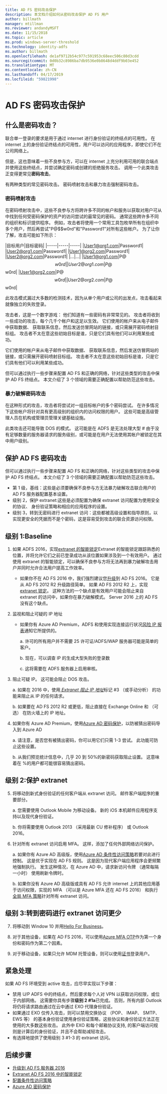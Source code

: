 ```yaml
---
title: AD FS 密码攻击保护
description: 本文档介绍如何从密码攻击保护 AD FS 用户
author: billmath
manager: mtillman
ms.reviewer: andandyMSFT
ms.date: 11/15/2018
ms.topic: article
ms.prod: windows-server-threshold
ms.technology: identity-adfs
ms.author: billmath
ms.openlocfilehash: de1af9712b54c977c591953c68eec506c80d3cdd
ms.sourcegitcommit: 0d0b32c8986ba7db9536e0b8648d4ddf9b03e452
ms.translationtype: MT
ms.contentlocale: zh-CN
ms.lasthandoff: 04/17/2019
ms.locfileid: "59821998"
---
```

# <a name="ad-fs-password-attack-protection"></a>AD FS 密码攻击保护

## <a name="what-is-a-password-attack"></a>什么是密码攻击？

联合单一登录的要求是用于通过 internet 进行身份验证的终结点的可用性。 在 internet 上的身份验证终结点的可用性，用户可以访问的应用程序，即使它们不在公司网络上。 

但是，这也意味着一些不良参与方，可以在 internet 上充分利用可用的联合端点并使用这些终结点，并尝试确定密码或创建的拒绝服务攻击。 调用一个此类攻击正变得更常见**密码攻击**。 

有两种类型的常见密码攻击。 密码喷射攻击和暴力攻击强制密码攻击。 

### <a name="password-spray-attack"></a>密码喷射攻击
在密码喷射攻击中，这些不良参与方将跨许多不同的帐户和服务以获取对用户可从中找到任何受密码保护的资产的访问尝试的最常见的密码。 通常这些跨许多不同的组织和标识提供程序。 例如，攻击者将使用一个常用工具包枚举所有在组织中多个用户，然后再尝试"P@$$w0rd"和"Password1"对所有这些帐户。 为了让你了解，攻击可能如下所示：

|目标用户|目标密码|
|-----|-----|-----|
|User1@org1.com|Password1|
|User2@org1.com|Password1|
|User1@org2.com|Password1|
|User2@org2.com|Password1|
|…|…|
|User1@org1.com|P@$$w0rd|
|User2@org1.com|P@$$w0rd|
|User1@org2.com|P@$$w0rd|
|User2@org2.com|P@$$w0rd|

此攻击模式漏过大多数的检测技术，因为从单个用户或公司的出发点，攻击看起来就像独立的失败登录。

攻击者，这是一个数字游戏： 他们知道有一些密码有非常常见的。  攻击者将收到一些成功的攻击，每个几千个帐户和这足以生效。 它们使用的帐户来从电子邮件中获取数据、 获取联系信息，然后发送仿冒网站的链接，或只需展开密码喷射目标组。 攻击者不太在意这些初始目标是谁，只是它们具有他们可以利用某些成功。

它们使用的帐户来从电子邮件中获取数据、 获取联系信息，然后发送仿冒网站的链接，或只需展开密码喷射目标组。 攻击者不太在意这些初始目标是谁，只是它们具有他们可以利用某些成功。

但可以通过执行一些步骤来配置 AD FS 和正确的网络，针对这些类型的攻击中保护 AD FS 终结点。 本文介绍了 3 个领域的需要正确配置以帮助防范这些攻击。

### <a name="brute-force-password-attack"></a>暴力破解密码攻击 
在这种形式的攻击，攻击者将尝试对一组目标帐户的多个密码尝试。 在许多情况下这些帐户将针对具有更高级别的组织内的访问权限的用户。 这些可能是高级管理人员在机构或管理员管理关键基础设施。  

此类攻击还可能导致 DOS 的模式。 这可能是在 ADFS 是无法处理大型 # 由于没有足够数量的服务器请求的服务级别，或可能是在用户无法使用其帐户被锁定在其中用户级别。  

## <a name="securing-ad-fs-against-password-attacks"></a>保护 AD FS 密码攻击 
 
但可以通过执行一些步骤来配置 AD FS 和正确的网络，针对这些类型的攻击中保护 AD FS 终结点。 本文介绍了 3 个领域的需要正确配置以帮助防范这些攻击。 


- 第 1 级，基线：这些是必须要确保不良参与方无法暴力破解攻击联合用户的 AD FS 服务器配置基本设置。 
- 级别 2，保护 extranet:这些是必须配置为确保 extranet 访问配置为使用安全的协议、 身份验证策略和相应的应用程序的设置。 
- 级别 3，转到无密码进行 extranet 访问：这些都被高级设置和指导原则，以实现更安全的凭据而不是个密码，这是容易受到攻击的联合资源访问权限。 

## <a name="level-1-baseline"></a>级别 1:Baseline

1. 如果 ADFS 2016，实现[extranet 的智能锁定](../../ad-fs/operations/Configure-AD-FS-Extranet-Smart-Lockout-Protection.md)Extranet 的智能锁定跟踪熟悉的位置，并将允许它们之前已登录成功从该位置如果涉及到一个有效用户。 通过使用 extranet 的智能锁定，可以确保不良参与方将无法再到暴力破解攻击用户并同时允许合法用户提高工作效率。
    - 如果你不在 AD FS 2016 中，我们强烈建议您[升级](../../ad-fs/deployment/upgrading-to-ad-fs-in-windows-server.md)到 AD FS 2016。 它是从 AD FS 2012 R2 升级路径简单。 如果 AD FS 2012 R2 上，实现[extranet 锁定](../../ad-fs/operations/Configure-AD-FS-Extranet-Soft-Lockout-Protection.md)。 这种方法的一个缺点是有效用户可能会阻止来自 extranet 的访问中，如果你在暴力破解模式。 Server 2016 上的 AD FS 没有这个缺点。

2. 监视和阻止可疑的 IP 地址 
    - 如果你有 Azure AD Premium，ADFS 和使用实现连接运行状况[风险 IP 报表](https://docs.microsoft.com/azure/active-directory/connect-health/active-directory-aadconnect-health-adfs#risky-ip-report-public-preview)通知它所提供的。
        
        a. 许可的所有用户并不需要 25 许可证/ADFS/WAP 服务器可能是简单的客户。
    
        b. 现在，可以调查 IP 的生成大型失败的登录数
    
        c. 这将需要在 ADFS 服务器上启用审核。

3.  阻止可疑 IP。  这可能会阻止 DOS 攻击。

    a. 如果在 2016 中，使用[ *Extranet 阻止 IP 地址*](../../ad-fs/operations/configure-ad-fs-banned-ip.md)标记 #3 （或手动分析） 的功能来阻止从 IP 的任何请求。

    b. 如果要在 AD FS 2012 R2 或更低，阻止直接在 Exchange Online 和 （可选） 在防火墙上的 IP 地址。

4. 如果你有 Azure AD Premium，使用[Azure AD 密码保护](https://docs.microsoft.com/azure/active-directory/authentication/concept-password-ban-bad-on-premises)，以防被猜出密码导入到 Azure AD  

    a. 请注意，是否您有被猜出密码，你可以用它们只需 1-3 尝试。 此功能可防止这些设置。 

    b. 从我们预览统计信息中，几乎 20 到 50%的新密码获取阻止设置。 这意味着在 %的用户都可能很容易猜出密码。

## <a name="level-2-protect-your-extranet"></a>级别 2:保护 extranet

5. 将移动到新式身份验证的任何客户端从 extranet 访问。 邮件客户端程序的重要部分。 

    a. 您需要使用 Outlook Mobile 为移动设备。 新的 iOS 本机邮件应用程序支持以及现代身份验证。 

    b. 你将需要使用 Outlook 2013 （采用最新 CU 修补程序） 或 Outlook 2016。

6.  针对所有 extranet 访问启用 MFA。 这样，添加了任何外部网络访问保护。

    a.  如果你有 Azure AD 高级版，使用[Azure AD 条件性访问策略](https://docs.microsoft.com/azure/active-directory/conditional-access/overview)若要对此进行控制。  这是优于实现在 AD FS 规则。  这是因为现代客户端应用程序会更频繁地强制执行。  发生这种情况，在 Azure AD 中，请求新访问令牌 （通常每隔一小时） 使用刷新令牌时。  

    b.  如果你没有 Azure AD 高级版或具有 AD FS 允许 internet 上的其他应用基于访问权限，实现的 MFA （可以是 Azure MFA 还在 AD FS 2016） 和执行[全局 MFA 策略](../../ad-fs/operations/configure-authentication-policies.md#to-configure-multi-factor-authentication-globally)针对所有 extranet 访问。
 
## <a name="level-3-move-to-password-less-for-extranet-access"></a>级别 3:转到密码进行 extranet 访问更少

7. 将移动到 Window 10 并用[Hello For Business](https://docs.microsoft.com/windows/security/identity-protection/hello-for-business/hello-identity-verification)。

8. 对于其他设备，如果在 AD FS 2016，可以使用[Azure MFA OTP](../../ad-fs/operations/configure-ad-fs-and-azure-mfa.md)作为第一个身份和密码作为第二个因素。 

9.  对于移动设备，如果只允许 MDM 托管设备，则可以使用[证书](../../ad-fs/operations/configure-user-certificate-authentication.md)登录用户。 
 
## <a name="urgent-handling"></a>紧急处理

如果 AD FS 环境受到 active 攻击，应尽早实现以下步骤：

 - 禁用 U/P ADFS 中的终结点，然后要求每个人对 VPN 以获取访问权限，或位于内部网络。 这需要你具有步骤**级别 2 #1a**已完成。 否则，所有内部 Outlook 将仍将请求路由通过在云中通过 EXO 代理身份验证。
 - 如果通过 EXO 仅传入攻击，则可以禁用交换协议 （POP、 IMAP、 SMTP、 EWS 等） 的基本身份验证使用身份验证策略，这些协议和身份验证方法正在使用的大多数这些攻击。 此外中 EXO 和每个邮箱协议支持, 的客户端访问规则是计算后的身份验证，并且不会帮助减轻攻击。 
 - 有选择地提供了使用级别 3 #1-3 的 extranet 访问。

## <a name="next-steps"></a>后续步骤

- [升级到 AD FS 服务器 2016](../../ad-fs/deployment/upgrading-to-ad-fs-in-windows-server.md) 
- [Extranet AD FS 2016 中的智能锁定](../../ad-fs/operations/Configure-AD-FS-Extranet-Smart-Lockout-Protection.md)
- [配置条件性访问策略](https://docs.microsoft.com/azure/active-directory/conditional-access/overview)
- [Azure AD 密码保护](https://docs.microsoft.com/azure/active-directory/authentication/howto-password-ban-bad-on-premises)
